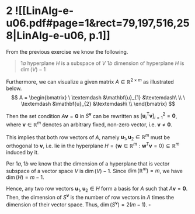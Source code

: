 
# 2 ![[LinAlg-e-u06.pdf#page=1&rect=79,197,516,258|LinAlg-e-u06, p.1]]
From the previous exercise we know the following.
> $1a$      hyperplane $H$ is a subspace of $V$
> $1b$      dimension of hyperplane $H$ is $\dim(V)-1$

Furthermore, we can visualize a given matrix $A \in \mathbb{R}^{2 \times m}$ as illustrated below.
$$
A = \begin{bmatrix}
\ \textemdash &\mathbf{u}_{1} &\textemdash\ \\
\ \textemdash &\mathbf{u}_{2} &\textemdash\ \\
\end{bmatrix}
$$

Then the set condition $A\mathbf{v}=\mathbf{0}$ in $S^{\mathbf{v}}$ can be rewritten as $[\mathbf{u}_{i}^{\mathsf{T}} \mathbf{v}]_{i=1}^{2} = \mathbf{0}$,  where $\mathbf{v} \in \mathbb{R}^{m}$ denotes an arbitrary fixed, non-zero vector, i.e. $\mathbf{v} \neq \mathbf{0}$.

This implies that both row vectors of $A$, namely $\mathbf{u}_{1}, \mathbf{u}_{2} \in \mathbb{R}^{m}$ must be orthogonal to $\mathbf{v}$, i.e. lie in the hyperplane $H = \{ \mathbf{w} \in \mathbb{R}^{m} : \mathbf{w}^{\mathsf{T}}\mathbf{v}=0 \} \subseteq \mathbb{R}^{m}$ induced by it.

Per $1a, 1b$ we know that the dimension of a hyperplane that is vector subspace of a vector space $V$ is $\dim(V) -1$. Since $\dim(\mathbb{R}^{m})=m$, we have $\dim(H) = m-1$.

Hence, any two row vectors $\mathbf{u}_{1}, \mathbf{u}_{2} \in H$ form a basis for $A$ such that $A\mathbf{v}=\mathbf{0}$. Then, the dimension of $S^{\mathbf{v}}$ is the number of row vectors in $A$ times the dimension of their vector space. Thus, $\dim(S^{\mathbf{v}}) = 2(m-1)$.
$\square$
